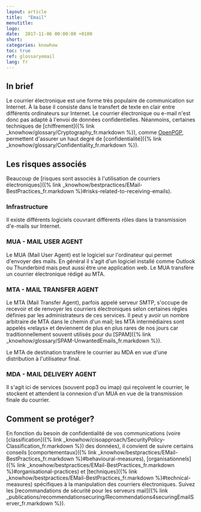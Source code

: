 ```yaml
---
layout: article
title:  "Email"
menutitle:
logo:
date:  2017-11-06 00:00:00 +0100
short:
categories: knowhow
toc: true
ref: glossaryemail
lang: fr
---
```


## In brief
Le courrier électronique est une forme très populaire de communication sur Internet. À la base il consiste dans le transfert de texte en clair entre différents ordinateurs sur Internet. Le courrier électronique ou e-mail n'est donc pas adapté à l'envoi de données confidentielles. Néanmoins, certaines techniques de [chiffrement]({% link _knowhow/glossary/Cryptography_fr.markdown %}), comme [OpenPGP](https://www.openpgp.org/), permettent d'assurer un haut degré de [confidentialité]({% link _knowhow/glossary/Confidentiality_fr.markdown %}).

## Les risques associés
Beaucoup de [risques sont associés à l'utilisation de courriers électroniques]({% link _knowhow/bestpractices/EMail-BestPractices_fr.markdown %}#risks-related-to-receiving-emails).

### Infrastructure
Il existe différents logiciels couvrant différents rôles dans la transmission d'e-mails sur Internet.

### MUA - MAIL USER AGENT
Le MUA (Mail User Agent) est le logiciel sur l'ordinateur qui permet d'envoyer des mails. En général il s'agit d'un logiciel installé comme Outlook ou Thunderbird mais peut aussi être une application web. Le MUA transfère un courrier électronique rédigé au MTA.

### MTA - MAIL TRANSFER AGENT
Le MTA (Mail Transfer Agent), parfois appelé serveur SMTP, s'occupe de recevoir et de renvoyer les courriers électroniques selon certaines règles définies par les administrateurs de ces services. Il peut y avoir un nombre arbitraire de MTA dans le chemin d'un mail; les MTA intermédiaires sont appelés «relays» et deviennent de plus en plus rares de nos jours car traditionnellement souvent utilisés pour du [SPAM]({% link _knowhow/glossary/SPAM-UnwantedEmails_fr.markdown %}).

Le MTA de destination transfère le courrier au MDA en vue d'une distribution à l'utilisateur final.

### MDA - MAIL DELIVERY AGENT
Il s'agit ici de services (souvent pop3 ou imap) qui reçoivent le courrier, le stockent et attendent la connexion d'un MUA en vue de la transmission finale du courrier.

## Comment se protéger?
En fonction du besoin de confidentialité de vos communications (voire [classification]({% link _knowhow/cisoapproach/SecurityPolicy-Classification_fr.markdown %}) des données), il convient de suivre certains conseils [comportementaux]({% link _knowhow/bestpractices/EMail-BestPractices_fr.markdown %}#behavioural-measures), [organisationnels]({% link _knowhow/bestpractices/EMail-BestPractices_fr.markdown %}#organisational-practices) et [techniques]({% link _knowhow/bestpractices/EMail-BestPractices_fr.markdown %}#technical-measures) spécifiques à la manipulation des courriers électroniques. Suivez les [recommandations de sécurité pour les serveurs mail]({% link _publications/recommendationsecuring/Recommendations4securingEmailServer_fr.markdown %}).
